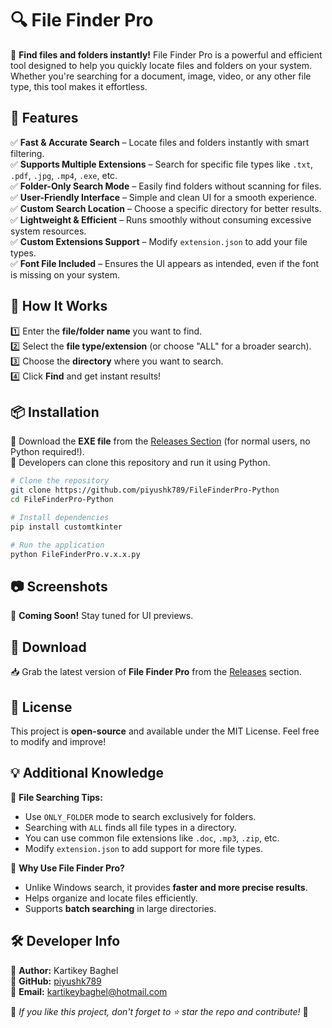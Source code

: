 # 🔍 File Finder Pro

🚀 **Find files and folders instantly!** File Finder Pro is a powerful and efficient tool designed to help you quickly locate files and folders on your system. Whether you're searching for a document, image, video, or any other file type, this tool makes it effortless.

## 📌 Features
✅ **Fast & Accurate Search** – Locate files and folders instantly with smart filtering.  
✅ **Supports Multiple Extensions** – Search for specific file types like `.txt`, `.pdf`, `.jpg`, `.mp4`, `.exe`, etc.  
✅ **Folder-Only Search Mode** – Easily find folders without scanning for files.  
✅ **User-Friendly Interface** – Simple and clean UI for a smooth experience.  
✅ **Custom Search Location** – Choose a specific directory for better results.  
✅ **Lightweight & Efficient** – Runs smoothly without consuming excessive system resources.  
✅ **Custom Extensions Support** – Modify `extension.json` to add your file types.  
✅ **Font File Included** – Ensures the UI appears as intended, even if the font is missing on your system.  

## 🎥 How It Works
1️⃣ Enter the **file/folder name** you want to find.  
2️⃣ Select the **file type/extension** (or choose "ALL" for a broader search).  
3️⃣ Choose the **directory** where you want to search.  
4️⃣ Click **Find** and get instant results!  

## 📦 Installation
🔹 Download the **EXE file** from the [Releases Section](FileFinderPro.v.1.1.exe) (for normal users, no Python required!).  
🔹 Developers can clone this repository and run it using Python.  

```bash
# Clone the repository
git clone https://github.com/piyushk789/FileFinderPro-Python
cd FileFinderPro-Python

# Install dependencies
pip install customtkinter

# Run the application
python FileFinderPro.v.x.x.py
```

## 📷 Screenshots
🌟 **Coming Soon!** Stay tuned for UI previews.

## 🔗 Download
📥 Grab the latest version of **File Finder Pro** from the [Releases](#) section.

## 📜 License
This project is **open-source** and available under the MIT License. Feel free to modify and improve!

## 💡 Additional Knowledge
📌 **File Searching Tips:**  
- Use `ONLY_FOLDER` mode to search exclusively for folders.  
- Searching with `ALL` finds all file types in a directory.  
- You can use common file extensions like `.doc`, `.mp3`, `.zip`, etc.  
- Modify `extension.json` to add support for more file types.  

📌 **Why Use File Finder Pro?**  
- Unlike Windows search, it provides **faster and more precise results**.  
- Helps organize and locate files efficiently.  
- Supports **batch searching** in large directories.  

## 🛠️ Developer Info
👤 **Author:** Kartikey Baghel  
🔗 **GitHub:** [piyushk789](https://github.com/piyushk789)  
📧 **Email:** kartikeybaghel@hotmail.com  

💙 *If you like this project, don't forget to ⭐ star the repo and contribute!* 🚀

